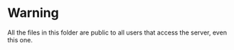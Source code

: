 # Warning
All the files in this folder are public to all users that access the server, even this one.